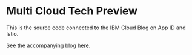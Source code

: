 # Multi Cloud Tech Preview

This is the source code connected to the IBM Cloud Blog on App ID and Istio.

See the accompanying blog [here](https://www.ibm.com/blogs/bluemix/2019/03/adding-sign-in-to-multicloud-applications-without-code-changes/).

